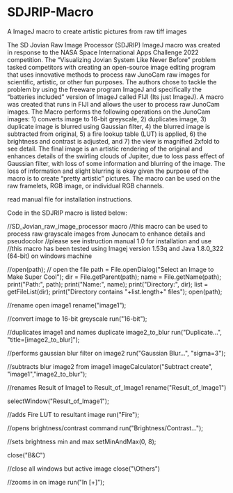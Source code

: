 # SDJRIP-Macro
A ImageJ macro to create artistic pictures from raw tiff images

The SD Jovian Raw Image Processor (SDJRIP) ImageJ macro was created in response to the NASA Space International Apps Challenge 2022 competition. The “Visualizing Jovian System Like Never Before” problem tasked competitors with creating an open-source image editing program that uses innovative methods to process raw JunoCam raw images for scientific, artistic, or other fun purposes. The authors chose to tackle the problem by using the freeware program ImageJ and specifically the “batteries included” version of ImageJ called FIJI (Its just ImageJ).
A macro was created that runs in FIJI and allows the user to process raw JunoCam images. The Macro performs the following operations on the JunoCam images: 1) converts image to 16-bit greyscale, 2) duplicates image, 3) duplicate image is blurred using Gaussian filter, 4) the blurred image is subtracted from original, 5) a fire lookup table (LUT) is applied, 6) the brightness and contrast is adjusted, and 7) the view is magnified 2xfold to see detail. The final image is an artistic rendering of the original and enhances details of the swirling clouds of Jupiter, due to loss pass effect of Gaussian filter, with loss of some information and blurring of the image. The loss of information and slight blurring is okay given the purpose of the macro is to create “pretty artistic” pictures. The macro can be used on the raw framelets, RGB image, or individual RGB channels. 

read manual file for installation instructions. 

Code in the SDJRIP macro is listed below:

 //SD_Jovian_raw_image_processor macro 
  //this macro can be used to process raw grayscale images from Junocam to enhance details and pseudocolor
  //please see instruction manual 1.0 for installation and use 
  //this macro has been tested using Imagej version 1.53q and Java 1.8.0_322 (64-bit) on windows machine
  
  //open(path); // open the file
 path = File.openDialog("Select an Image to Make Super Cool");
  dir = File.getParent(path);
  name = File.getName(path);
  print("Path:", path);
  print("Name:", name);
  print("Directory:", dir);
  list = getFileList(dir);
  print("Directory contains "+list.length+" files");
 open(path); 
 
//rename open image1
rename("image1");

//convert image to 16-bit greyscale 
run("16-bit");

//duplicates image1 and names duplicate image2_to_blur
run("Duplicate...", "title=[image2_to_blur]");

//performs gaussian blur filter on image2
run("Gaussian Blur...", "sigma=3");

//subtracts blur image2 from image1
imageCalculator("Subtract create", "image1","image2_to_blur");

//renames Result of Image1 to Result_of_Image1
rename("Result_of_Image1")

selectWindow("Result_of_Image1");

//adds Fire LUT to resultant image
run("Fire");

//opens brightness/contrast command 
run("Brightness/Contrast...");

//sets brightness min and max
setMinAndMax(0, 8);

close("B&C")

//close all windows but active image
close("\\Others")

//zooms in on image
run("In [+]");
